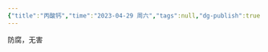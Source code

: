 ```yaml
---
{"title":"丙酸钙","time":"2023-04-29 周六","tags":null,"dg-publish":true,"permalink":"/300 评价/Z 配料详解/丙酸钙/","dgPassFrontmatter":true,"created":"2024-01-25T18:45:04.000+08:00","updated":"2024-01-25T18:45:04.000+08:00"}
---
```



防腐，无害